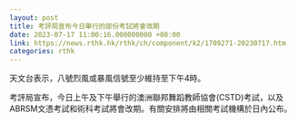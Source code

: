 ```yaml
---
layout: post
title: 考評局宣布今日舉行的部份考試將會改期
date: 2023-07-17 11:00:16.000000000 +08:00
link: https://news.rthk.hk/rthk/ch/component/k2/1709271-20230717.htm
categories: rthk
---
```


天文台表示，八號烈風或暴風信號至少維持至下午4時。

考評局宣布，今日上午及下午舉行的澳洲聯邦舞蹈教師協會(CSTD)考試，以及ABRSM文憑考試和術科考試將會改期。有關安排將由相關考試機構於日內公布。
